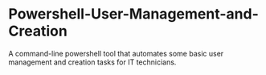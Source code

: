 # Powershell-User-Management-and-Creation
A command-line powershell tool that automates some basic user management and creation tasks for IT technicians.
